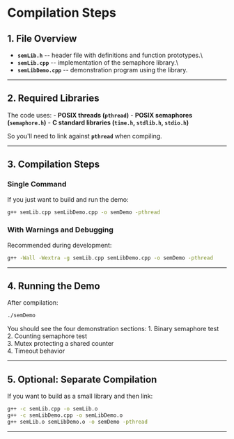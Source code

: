 # Compilation Steps

## 1. File Overview

-   **`semLib.h`** -- header file with definitions and function
    prototypes.\
-   **`semLib.cpp`** -- implementation of the semaphore library.\
-   **`semLibDemo.cpp`** -- demonstration program using the library.

------------------------------------------------------------------------

## 2. Required Libraries

The code uses: - **POSIX threads (`pthread`)** - **POSIX semaphores
(`semaphore.h`)** - **C standard libraries (`time.h`, `stdlib.h`,
`stdio.h`)**

So you'll need to link against **`pthread`** when compiling.

------------------------------------------------------------------------

## 3. Compilation Steps

### Single Command

If you just want to build and run the demo:

``` bash
g++ semLib.cpp semLibDemo.cpp -o semDemo -pthread
```

### With Warnings and Debugging

Recommended during development:

``` bash
g++ -Wall -Wextra -g semLib.cpp semLibDemo.cpp -o semDemo -pthread
```

------------------------------------------------------------------------

## 4. Running the Demo

After compilation:

``` bash
./semDemo
```

You should see the four demonstration sections: 1. Binary semaphore
test\
2. Counting semaphore test\
3. Mutex protecting a shared counter\
4. Timeout behavior

------------------------------------------------------------------------

## 5. Optional: Separate Compilation

If you want to build as a small library and then link:

``` bash
g++ -c semLib.cpp -o semLib.o
g++ -c semLibDemo.cpp -o semLibDemo.o
g++ semLib.o semLibDemo.o -o semDemo -pthread
```

------------------------------------------------------------------------

